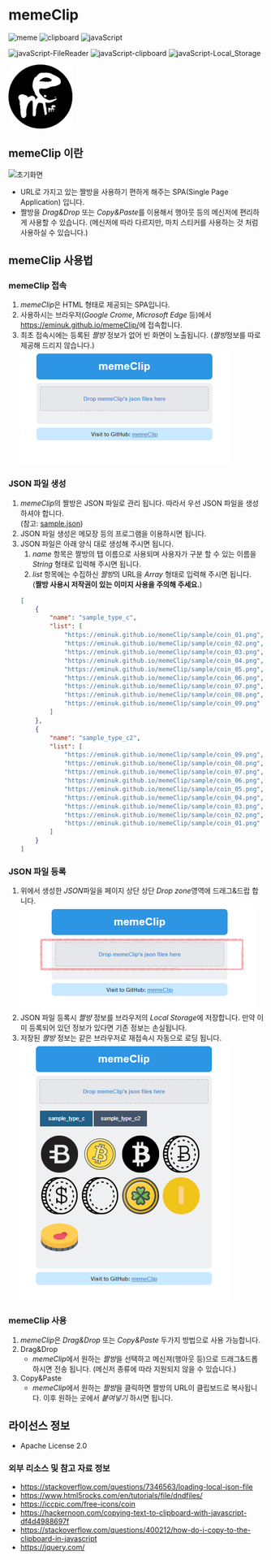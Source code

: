 # memeClip

![meme](https://img.shields.io/badge/meme-green.svg) ![clipboard](https://img.shields.io/badge/clipboard-green.svg) ![javaScript](https://img.shields.io/badge/JavaScript-green.svg)

![javaScript-FileReader](https://img.shields.io/badge/JavaScript-FileReader-green.svg) ![javaScript-clipboard](https://img.shields.io/badge/JavaScript-clipboard-green.svg) ![javaScript-Local_Storage](https://img.shields.io/badge/JavaScript-Local_Storage-green.svg)

<img src="./docs/images/memeSimbol.png" width="25%"/> 

## memeClip 이란

![초기화면](./docs/images/meme_demo_2.gif)

- URL로 가지고 있는 짤방을 사용하기 편하게 해주는 SPA(Single Page Application) 입니다.
- 짤방을 *Drag&Drop* 또는 *Copy&Paste*를 이용해서 행아웃 등의 메신저에 편리하게 사용할 수 있습니다.
  (메신저에 따라 다르지만, 마치 스티커를 사용하는 것 처럼 사용하실 수 있습니다.)

## memeClip 사용법

### memeClip 접속

1. *memeClip*은 HTML 형태로 제공되는 SPA입니다.
1. 사용하시는 브라우저(*Google Crome*, *Microsoft Edge* 등)에서 <https://eminuk.github.io/memeClip/>에 접속합니다.
1. 최초 접속시에는 등록된 *짤방* 정보가 없어 빈 화면이 노출됩니다. (*짤방*정보를 따로 제공해 드리지 않습니다.)
  ![초기화면](./docs/images/meme_md_01.png)

### JSON 파일 생성

1. *memeClip*의 짤방은 JSON 파일로 관리 됩니다. 따라서 우선 JSON 파일을 생성 하셔야 합니다.  
  (참고: [sample.json](.sample.json))
1. JSON 파일 생성은 메모장 등의 프로그램을 이용하시면 됩니다.
1. JSON 파일은 아래 양식 대로 생성해 주시면 됩니다.
    1. *name* 항목은 짤방의 탭 이름으로 사용되며 사용자가 구분 할 수 있는 이름을 *String* 형태로 입력해 주시면 됩니다.
    1. *list* 항목에는 수집하신 *짤방*의 URL을 *Array* 형태로 입력해 주시면 됩니다.  
      (**짤방 사용시 저작권이 있는 이미지 사용을 주의해 주세요.**)
    ~~~ json
    [
        {
            "name": "sample_type_c",
            "list": [
                "https://eminuk.github.io/memeClip/sample/coin_01.png",
                "https://eminuk.github.io/memeClip/sample/coin_02.png",
                "https://eminuk.github.io/memeClip/sample/coin_03.png",
                "https://eminuk.github.io/memeClip/sample/coin_04.png",
                "https://eminuk.github.io/memeClip/sample/coin_05.png",
                "https://eminuk.github.io/memeClip/sample/coin_06.png",
                "https://eminuk.github.io/memeClip/sample/coin_07.png",
                "https://eminuk.github.io/memeClip/sample/coin_08.png",
                "https://eminuk.github.io/memeClip/sample/coin_09.png"
            ]
        },
        {
            "name": "sample_type_c2",
            "list": [
                "https://eminuk.github.io/memeClip/sample/coin_09.png",
                "https://eminuk.github.io/memeClip/sample/coin_08.png",
                "https://eminuk.github.io/memeClip/sample/coin_07.png",
                "https://eminuk.github.io/memeClip/sample/coin_06.png",
                "https://eminuk.github.io/memeClip/sample/coin_05.png",
                "https://eminuk.github.io/memeClip/sample/coin_04.png",
                "https://eminuk.github.io/memeClip/sample/coin_03.png",
                "https://eminuk.github.io/memeClip/sample/coin_02.png",
                "https://eminuk.github.io/memeClip/sample/coin_01.png"
            ]
        }
    ]
    ~~~

### JSON 파일 등록

1. 위에서 생성한 *JSON*파일을 페이지 상단 상단 *Drop zone*영역에 드래그&드랍 합니다.
    ![JSON 등록](./docs/images/meme_md_02.png)
1. JSON 파일 등록시 *짤방* 정보를 브라우저의 *Local Storage*에 저장합니다. 만약 이미 등록되어 있던 정보가 있다면 기존 정보는 손실됩니다.
1. 저장된 *짤방* 정보는 같은 브라우저로 재접속시 자동으로 로딩 됩니다.
    ![화면](./docs/images/meme_md_03.png)

### memeClip 사용

1. *memeClip*은 *Drag&Drop* 또는 *Copy&Paste* 두가지 방법으로 사용 가능합니다.
1. Drag&Drop
    - *memeClip*에서 원하는 *짤방*을 선택하고 메신져(행아웃 등)으로 드래그&드롭 하시면 전송 됩니다.
        (메신저 종류에 따라 지원되지 않을 수 있습니다.)
1. Copy&Paste
    - *memeClip*에서 원하는 *짤방*을 클릭하면 짤방의 URL이 클립보드로 복사됩니다. 이후 원하는 곳에서 *붙여넣기* 하시면 됩니다.

## 라이선스 정보

- Apache License 2.0

### 외부 리소스 및 참고 자료 정보

- <https://stackoverflow.com/questions/7346563/loading-local-json-file>
- <https://www.html5rocks.com/en/tutorials/file/dndfiles/>
- <https://iccpic.com/free-icons/coin>
- <https://hackernoon.com/copying-text-to-clipboard-with-javascript-df4d4988697f>
- <https://stackoverflow.com/questions/400212/how-do-i-copy-to-the-clipboard-in-javascript>
- <https://jquery.com/>
